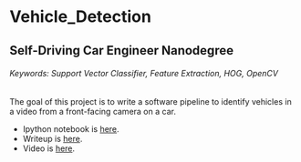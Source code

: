 # Vehicle_Detection

## Self-Driving Car Engineer Nanodegree

###### Keywords: Support Vector Classifier, Feature Extraction, HOG, OpenCV 

The goal of this project is to write a software pipeline to identify vehicles in a video from a front-facing camera on a car. 
- Ipython notebook is [here](https://github.com/suji0131/Vehicle_Detection/blob/master/Vehicle_Detection.ipynb).
- Writeup is [here](https://github.com/suji0131/Vehicle_Detection/blob/master/writeup.md).
- Video is [here](https://github.com/suji0131/Vehicle_Detection/blob/master/project_video_out.mp4).
